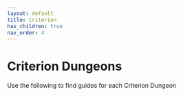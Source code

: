 ```yaml
---
layout: default
title: Criterion
has_children: true
nav_order: 4
---
```


# Criterion Dungeons

Use the following to find guides for each Criterion Dungeon